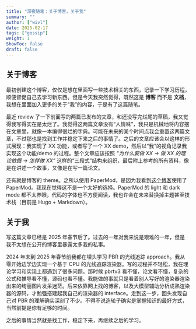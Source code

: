 ```yaml
---
title: "深夜随笔：关于博客，关于我"
summary: ""
author: ["wivl"]
date: 2025-02-17
tags: ["gossip"]
weight: 1
ShowToc: false
draft: false
---
```


## 关于博客

最初创建这个博客，仅仅是想在里面写一些技术相关的东西，记录一下学习历程，顺便督促自己去学习新东西。但是今天我突然觉得，既然这是 **博客** 而不是 **文档**，我想在里面加入更多的关于“我”的内容，于是有了这篇随笔。

最近 review 了一下前面写的两篇已发布的文章，和还没写完烂尾的草稿，我又觉得我写得实在是太烂了。我觉得这两篇文章没有“人情味”，我只是机械地将内容摆在文章里，就像一本编得很烂的字典。可能在未来的某个时间点我会重置这两篇文章，不过那也是找到工作并稳定下来之后的事情了。之后的文章应该会以这样的形式展现：我实现了 XX 功能，或者写了一个 XX demo，然后以“我”的视角记录我实现这个功能/demo 的过程。整个文章应该按照 *“为什么要做 XX -> 做 XX 的理论依据 -> 怎样做 XX”* 这样的“三段式”结构来组织，最后附上参考的所有资料，像是在讲述一个故事，又像是在写一篇论文。

还有就是博客的 theme。之所以使用 PaperMod，是因为我看到[这个博客](https://lilianweng.github.io/)使用了 PaperMod。我现在觉得这不是一个太好的选择。PaperMod 的 light 和 dark mode 都不太养眼，代码的字体也不方便阅读，我也许会在未来替换掉主题甚至技术栈（目前是 Hugo + Markdown）。

## 关于我

写这篇文章已经是 2025 年春节后了。过去的一年对我来说是艰难的一年，但是我不太想在公开的博客里暴露太多我的私事。

2024 年末到 2025 年春节前我都在埋头学习 PBR 的光线追踪 approach。我从零开始边学边实现一个基于 CPU 的光线追踪渲染器。写的过程并不轻松，我在理论学习和实现上都遇到了很多问题。那时候 pbrtv3 看不懂，论文看不懂，复杂的公式和推导看不懂，源码也看不懂。我能做的事就只是看着别人写好的渲染器渲染出来的绚丽图片发呆迷茫。后来依靠网上找的博客，以及大模型辅助分析成熟渲染器的源码，才勉强搭建起我自己的渲染器的 interface。走到这一步，回头发现自己对 PBR 的理解确实深刻了不少。不得不说造轮子确实是掌握知识的最好方式，当然前提是你有足够的时间。

之后的事情当然就是找工作，稳定下来，再继续之后的学习。
